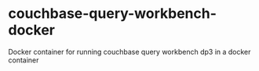 # couchbase-query-workbench-docker
Docker container for running couchbase query workbench dp3 in a docker container
